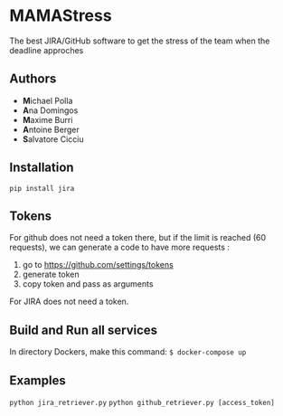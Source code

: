 # MAMAStress
The best JIRA/GitHub software to get the stress of the team when the deadline approches

## Authors
- **M**ichael Polla
- **A**na Domingos
- **M**axime Burri
- **A**ntoine Berger
- **S**alvatore Cicciu

## Installation
`pip install jira`

## Tokens
For github does not need a token there, but if the limit is reached (60 requests), we can generate a code to have more requests :
1. go to https://github.com/settings/tokens
2. generate token
3. copy token and pass as arguments

For JIRA does not need a token.

## Build and Run all services
In directory Dockers, make this command:
`$ docker-compose up`


## Examples
`python jira_retriever.py`
`python github_retriever.py [access_token]`
